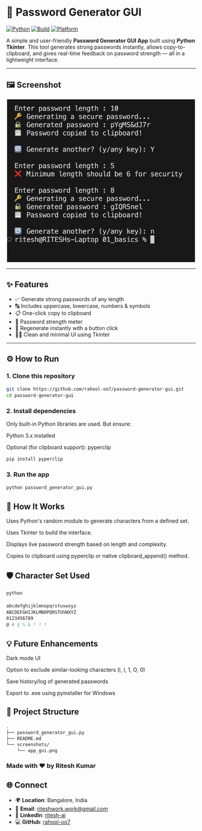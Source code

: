 # 🔐 Password Generator GUI

[![Python](https://img.shields.io/badge/Python-3.7+-blue.svg)](https://www.python.org/)
[![Build](https://img.shields.io/badge/build-passing-brightgreen)](#)
[![Platform](https://img.shields.io/badge/platform-Windows%20%7C%20Linux%20%7C%20Mac-lightgrey)](#)

A simple and user-friendly **Password Generator GUI App** built using **Python Tkinter**. This tool generates strong passwords instantly, allows copy-to-clipboard, and gives real-time feedback on password strength — all in a lightweight interface.

---

## 🖼️ Screenshot

<p align="center">
  <img src="screenshots/app_gui.png" alt="Password Generator GUI" width="500"/>
</p>

---

## ✨ Features

- ✅ Generate strong passwords of any length
- 🔠 Includes uppercase, lowercase, numbers & symbols
- 📋 One-click copy to clipboard
- 🎯 Password strength meter
- 🔁 Regenerate instantly with a button click
- 🧑‍💻 Clean and minimal UI using Tkinter

---

## ⚙️ How to Run

### 1. Clone this repository

```bash
git clone https://github.com/rahool-oo7/password-generator-gui.git
cd password-generator-gui
```

### 2. Install dependencies
Only built-in Python libraries are used. But ensure:

Python 3.x installed

Optional (for clipboard support): pyperclip

```bash
pip install pyperclip
```

### 3. Run the app
```bash
python password_generator_gui.py
```

## 🧠 How It Works
Uses Python's random module to generate characters from a defined set.

Uses Tkinter to build the interface.

Displays live password strength based on length and complexity.

Copies to clipboard using pyperclip or native clipboard_append() method.

## 🛡️ Character Set Used
```bash
python

abcdefghijklmnopqrstuvwxyz
ABCDEFGHIJKLMNOPQRSTUVWXYZ
0123456789
@ # $ % & * ! ?

```

## 💡 Future Enhancements
Dark mode UI

Option to exclude similar-looking characters (l, I, 1, O, 0)

Save history/log of generated passwords

Export to .exe using pyinstaller for Windows

## 📁 Project Structure
```
.
├── password_generator_gui.py
├── README.md
└── screenshots/
    └── app_gui.png
```

### Made with ❤️ by Ritesh Kumar

## 🌐 Connect
- 🌍 **Location**: Bangalore, India
- 📧 **Email**: riteshwork.work@gmail.com
- 💼 **LinkedIn**: [ritesh-ai](https://linkedin.com/in/ritesh-ai)
- 💻 **GitHub**: [rahool-oo7](https://github.com/rahool-oo7)

